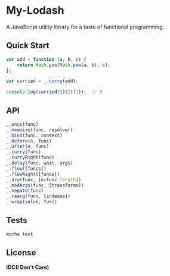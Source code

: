 # My-Lodash

A JavaScript utility library for a taste of functional programming.


## Quick Start
```javascript
var add = function (a, b, c) {
    return Math.pow(Math.pow(a, b), c);
};

var curried = _.curry(add);

console.log(curried(3)(2)(1));  // 9
```

## API
``` javascript
_.once(func)
_.memoize(func, resolver)
_.bind(func, context)
_.before(n, func)
_.after(n, func)
_.curry(func)
_.curryRight(func)
_.delay(func, wait, args)
_.flow([funcs])
_.flowRight([funcs])
_.ary(func, [n=func.length])
_.modArgs(func, [transforms])
_.negate(func)
_.rearg(func, [indexes])
_.wrap(value, func)
```

## Tests
```bash
mocha test
```

## License
**IDC(I Don't Care)**
